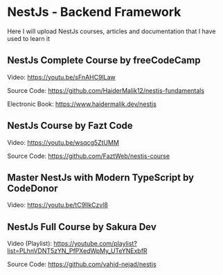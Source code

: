 # NestJs - Backend Framework

Here I will upload NestJs courses, articles and documentation that I have used to learn it

## NestJs Complete Course by freeCodeCamp

Video: https://youtu.be/sFnAHC9lLaw

Source Code: https://github.com/HaiderMalik12/nestjs-fundamentals

Electronic Book: https://www.haidermalik.dev/nestjs

## NestJs Course by Fazt Code

Video: https://youtu.be/wsqcg5ZtUMM

Source Code: https://github.com/FaztWeb/nestjs-course

## Master NestJs with Modern TypeScript by CodeDonor

Video: https://youtu.be/tC9llkCzvl8

## NestJs Full Course by Sakura Dev

Video (Playlist): https://youtube.com/playlist?list=PLhnVDNT5zYN_PfPXedWpMy_UTeYNExbfR

Source Code: https://github.com/vahid-nejad/nestjs
